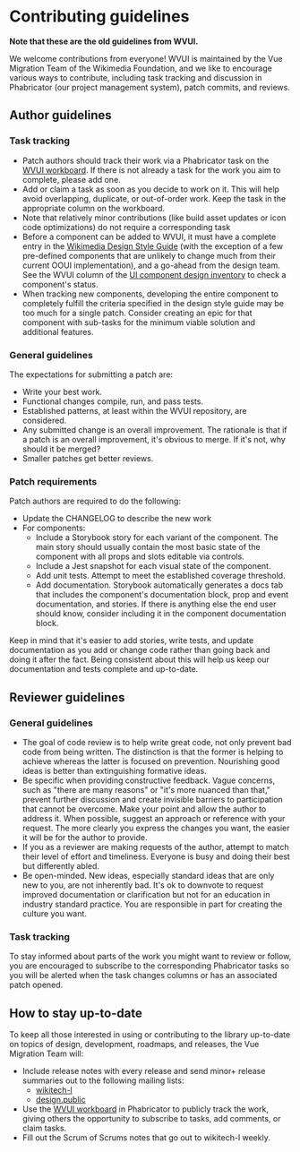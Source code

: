 # Contributing guidelines

**Note that these are the old guidelines from WVUI.**

We welcome contributions from everyone! WVUI is maintained by the Vue Migration Team of the
Wikimedia Foundation, and we like to encourage various ways to contribute, including task tracking
and discussion in Phabricator (our project management system), patch commits, and reviews.

## Author guidelines

### Task tracking

-   Patch authors should track their work via a Phabricator task on the
    [WVUI workboard](https://phabricator.wikimedia.org/project/view/4898/). If there is not already
    a task for the work you aim to complete, please add one.
-   Add or claim a task as soon as you decide to work on it. This will help avoid overlapping,
    duplicate, or out-of-order work. Keep the task in the appropriate column on the workboard.
-   Note that relatively minor contributions (like build asset updates or icon code optimizations)
    do not require a corresponding task
-   Before a component can be added to WVUI, it must have a complete entry in the
    [Wikimedia Design Style Guide](https://design.wikimedia.org/style-guide/index.html) (with the
    exception of a few pre-defined components that are unlikely to change much from their current
    OOUI implementation), and a go-ahead from the design team. See the WVUI column of the
    [UI component design inventory](https://phabricator.wikimedia.org/T277047) to check a
    component's status.
-   When tracking new components, developing the entire component to completely fulfill the criteria
    specified in the design style guide may be too much for a single patch. Consider creating an
    epic for that component with sub-tasks for the minimum viable solution and additional features.

### General guidelines

The expectations for submitting a patch are:

-   Write your best work.
-   Functional changes compile, run, and pass tests.
-   Established patterns, at least within the WVUI repository, are considered.
-   Any submitted change is an overall improvement. The rationale is that if a patch is an overall
    improvement, it's obvious to merge. If it's not, why should it be merged?
-   Smaller patches get better reviews.

### Patch requirements

Patch authors are required to do the following:

-   Update the CHANGELOG to describe the new work
-   For components:
    -   Include a Storybook story for each variant of the component. The main story should usually
        contain the most basic state of the component with all props and slots editable via
        controls.
    -   Include a Jest snapshot for each visual state of the component.
    -   Add unit tests. Attempt to meet the established coverage threshold.
    -   Add documentation. Storybook automatically generates a docs tab that includes the
        component's documentation block, prop and event documentation, and stories. If there is
        anything else the end user should know, consider including it in the component documentation
        block.

Keep in mind that it's easier to add stories, write tests, and update documentation as you add or
change code rather than going back and doing it after the fact. Being consistent about this will
help us keep our documentation and tests complete and up-to-date.

## Reviewer guidelines

### General guidelines

-   The goal of code review is to help write great code, not only prevent bad code from being
    written. The distinction is that the former is helping to achieve whereas the latter is focused
    on prevention. Nourishing good ideas is better than extinguishing formative ideas.
-   Be specific when providing constructive feedback. Vague concerns, such as "there are many
    reasons" or "it's more nuanced than that," prevent further discussion and create invisible
    barriers to participation that cannot be overcome. Make your point and allow the author to
    address it. When possible, suggest an approach or reference with your request. The more clearly
    you express the changes you want, the easier it will be for the author to provide.
-   If you as a reviewer are making requests of the author, attempt to match their level of effort
    and timeliness. Everyone is busy and doing their best but differently abled.
-   Be open-minded. New ideas, especially standard ideas that are only new to you, are not
    inherently bad. It's ok to downvote to request improved documentation or clarification but not
    for an education in industry standard practice. You are responsible in part for creating the
    culture you want.

### Task tracking

To stay informed about parts of the work you might want to review or follow, you are encouraged to
subscribe to the corresponding Phabricator tasks so you will be alerted when the task changes
columns or has an associated patch opened.

## How to stay up-to-date

To keep all those interested in using or contributing to the library up-to-date on topics of design,
development, roadmaps, and releases, the Vue Migration Team will:

-   Include release notes with every release and send minor+ release summaries out to the following
    mailing lists:
    -   [wikitech-l](https://lists.wikimedia.org/postorius/lists/wikitech-l.lists.wikimedia.org/)
    -   [design.public](https://lists.wikimedia.org/postorius/lists/design.lists.wikimedia.org/)
-   Use the [WVUI workboard](https://phabricator.wikimedia.org/project/view/4898/) in Phabricator to
    publicly track the work, giving others the opportunity to subscribe to tasks, add comments, or
    claim tasks.
-   Fill out the Scrum of Scrums notes that go out to wikitech-l weekly.
